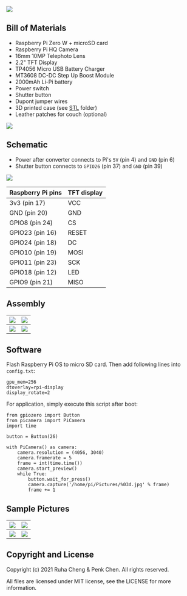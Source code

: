 ![](https://github.com/penk/ruha.camera/raw/main/images/ruhacam-cover.jpg)

## Bill of Materials 

- Raspberry Pi Zero W + microSD card 
- Raspberry Pi HQ Camera 
- 16mm 10MP Telephoto Lens 
- 2.2" TFT Display 
- TP4056 Micro USB Battery Charger 
- MT3608 DC-DC Step Up Boost Module 
- 2000mAh Li-Pi battery 
- Power switch 
- Shutter button 
- Dupont jumper wires 
- 3D printed case (see [STL](STL) folder)
- Leather patches for couch (optional)

![](https://github.com/penk/ruha.camera/raw/main/images/ruhacam-bom.jpg)

## Schematic

- Power after converter connects to Pi's `5V` (pin 4) and `GND` (pin 6)
- Shutter button connects to `GPIO26` (pin 37) and `GND` (pin 39)

![](https://github.com/penk/ruha.camera/raw/main/images/ruhacam-schematic.jpg)

| Raspberry Pi pins | TFT display |
|-------------------|-------------|
| 3v3 (pin 17) | VCC |
| GND (pin 20) | GND |
| GPIO8 (pin 24) | CS |
| GPIO23 (pin 16) | RESET |
| GPIO24 (pin 18) | DC |
| GPIO10 (pin 19) | MOSI |
| GPIO11 (pin 23) | SCK | 
| GPIO18 (pin 12) | LED | 
| GPIO9 (pin 21) | MISO | 

## Assembly 

| ![](https://github.com/penk/ruha.camera/raw/main/images/asm-2.jpg) | ![](https://github.com/penk/ruha.camera/raw/main/images/asm-3.jpg) |
|-----------------------|-----------------------|
| ![](https://github.com/penk/ruha.camera/raw/main/images/asm-4.jpg) | ![](https://github.com/penk/ruha.camera/raw/main/images/asm-1.jpg) |

## Software 

Flash Raspberry Pi OS to micro SD card. Then add following lines into `config.txt`: 

    gpu_mem=256
    dtoverlay=rpi-display
    display_rotate=2

For application, simply execute this script after boot: 

    from gpiozero import Button
    from picamera import PiCamera
    import time

    button = Button(26)

    with PiCamera() as camera:
        camera.resolution = (4056, 3040)
        camera.framerate = 5
        frame = int(time.time())
        camera.start_preview()
        while True:
            button.wait_for_press()
            camera.capture('/home/pi/Pictures/%03d.jpg' % frame)
            frame += 1

## Sample Pictures 

| ![](https://github.com/penk/ruha.camera/raw/main/images/1616840925.JPG) | ![](https://github.com/penk/ruha.camera/raw/main/images/1616769300.JPG) |
|----------------------------|----------------------------|
| ![](https://github.com/penk/ruha.camera/raw/main/images/1616769323.JPG) | ![](https://github.com/penk/ruha.camera/raw/main/images/1616840940.JPG) |

## Copyright and License

Copyright (c) 2021 Ruha Cheng & Penk Chen. All rights reserved. 

All files are licensed under MIT license, see the LICENSE for more information. 
